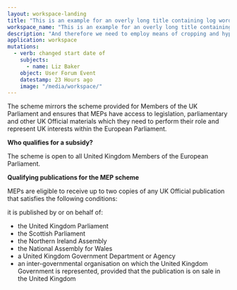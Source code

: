 ```yaml
---
layout: workspace-landing
title: "This is an example for an overly long title containing log words like Antidisestablishmentarianism which is typically used by organisations in the german speaking parts of europe, partly because of cultural reasons, partly because the concept of descriptions is not yet fully adopted."
workspace_name: "This is an example for an overly long title containing log words like Antidisestablishmentarianism which is typically used by organisations in the german speaking parts of europe, partly because of cultural reasons, partly because the concept of descriptions is not yet fully adopted."
description: "And therefore we need to employ means of cropping and hyphenation."
application: workspace
mutations:
  - verb: changed start date of
    subjects:
      - name: Liz Baker
    object: User Forum Event
    datestamp: 23 Hours ago
    image: "/media/workspace/"
---
```


The scheme mirrors the scheme provided for Members of the UK Parliament and
ensures that MEPs have access to legislation, parliamentary and other UK
Official materials which they need to perform their role and represent UK
interests within the European Parliament.

**Who qualifies for a subsidy?**

The scheme is open to all United Kingdom Members of the European Parliament.

**Qualifying publications for the MEP scheme**

MEPs are eligible to receive up to two copies of any UK Official publication
that satisfies the following conditions:

it is published by or on behalf of:

 * the United Kingdom Parliament
 * the Scottish Parliament
 * the Northern Ireland Assembly
 * the National Assembly for Wales
 * a United Kingdom Government Department or Agency
 * an inter-governmental organisation on which the United Kingdom Government is
   represented, provided that the publication is on sale in the United Kingdom
